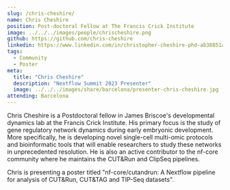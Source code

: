 ```yaml
---
slug: /chris-cheshire/
name: Chris Cheshire
position: Post-doctoral Fellow at The Francis Crick Institute
image: ../../../images/people/chrischeshire.png
github: https://github.com/chris-cheshire
linkedin: https://www.linkedin.com/in/christopher-cheshire-phd-ab38851a
tags:
  - Community
  - Poster
meta:
  title: "Chris Cheshire"
  description: "Nextflow Summit 2023 Presenter"
  image: ../../../images/share/barcelona/presenter-chris-cheshire.jpg
attending: Barcelona
---
```

Chris Cheshire is a Postdoctoral fellow in James Briscoe's developmental dynamics lab at the Francis Crick Institute. His primary focus is the study of gene regulatory network dynamics during early embryonic development. More specifically, he is developing novel single-cell multi-omic protocols and bioinformatic tools that will enable researchers to study these networks in unprecedented resolution. He is also an active contributor to the nf-core community where he maintains the CUT&Run and ClipSeq pipelines.

Chris is presenting a poster titled "nf-core/cutandrun:  A Nextflow pipeline for analysis of CUT&Run, CUT&TAG and TIP-Seq datasets".